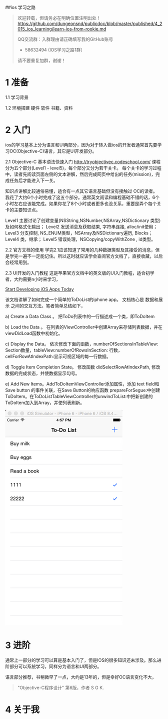 ##ios 学习之路



> 欢迎转载，但请务必在明确位置注明出处！
> https://github.com/dungeonsnd/publicdoc/blob/master/published/4_2015_ios_learning/learn-ios-from-rookie.md
> 
> QQ交流群：入群理由请正确填写我的GitHub账号
>  * 58632494 (IOS学习之路1群）
>
>请不要重复加群，谢谢！


# 1 准备

1.1  学习背景

1.2  环境搭建
  硬件
  软件
  书籍、资料


# 2 入门
ios的学习基本上分为语言和UI两部分，因为对于转入做ios的开发者通常首先要学习OC(Objective-C)语言，其它是UI开发部分。

2.1 Objective-C 基本语法快速入门
http://tryobjectivec.codeschool.com/
课程分为五个部分(Level1 - level5)，每个部分又分为若干关卡。 每个关卡的学习过程中，读者先阅读页面左侧的文本讲解，然后完成网页中给出的任务(mission)，完成任务后才能进入下一关。

知识点讲解比较通俗易懂，适合有一点其它语言基础但没有接触过 OC的读者。 我花了大约6个小时完成了这五个部分。通常英文阅读和编程基础不错的话，6个小时左右应该能完成。如果你花了8个小时或者更多也没关系，重要是弄个每个关卡的主要知识点。

Level1 主要讨论了创建变量(NSString,NSNumber,NSArray,NSDictionary 类型)及如何格式化输出；
Level2 发送消息及获取结果, 字符串连接, alloc/init使用；
Level3 分支控制, NS_ENUM类型，NSArray及NSDictionary遍历, Blocks；
Level4 类，继承；
Level5 错误处理，NSCopying/copyWithZone ,  id类型。


2.2  官方文档的使用
学完2.1应该知道了常用的几种数据类型及其接受的消息，但是学完一遍不一定能记住。所以这时就应该学会查阅官方文档了，直接收藏，以后会经常用到。


2.3  UI开发的入门教程
这是苹果官方文档中的英文版的UI入门教程，适合初学者，大约需要n小时来学习，


[Start Developing iOS Apps Today](https://developer.apple.com/library/ios/referencelibrary/GettingStarted/RoadMapiOS/index.html#//apple_ref/doc/uid/TP40011343-CH2-SW1)

该文档讲解了如何完成一个简单的ToDoList的iphone app。
文档核心是 数据和展示 之间的交互方法。笔者简单总结如下，

a)   Create a Data Class 。  把ToDo列表中的一行描述成一个类，即ToDoItem

b)  Load the Data 。 在列表的ViewController中创建Array来存储列表数据，并在viewDidLoad函数中初始化。

c)  Display the Data。  依次修改下面的函数，numberOfSectionsInTableView:  Section数量，tableView:numberOfRowsInSection: 行数，cellForRowAtIndexPath:显示可视区域的每一行数据。

d) Toggle Item Completion State。 修改函数 didSelectRowAtIndexPath, 修改数据的完成状态，并使数据显示勾号。

e) Add New Items。AddToDoItemViewController添加属性，添加 text field和Save button  的事件关联，在Save Button的响应函数 prepareForSegue:中创建ToDoItem。在ToDoListTableViewController的unwindToList:中把新创建的ToDoItem加入到Array，并使列表刷新。



![image](./snap.png)





# 3 进阶

通常上一部分的学习可以算是基本入门了，但是IOS的很多知识还未涉及。那么进阶部分可以系统学习，同样分为语言和UI两部分。


语言部分推荐，书稍微早了一点，大约是13年的，但是幸好OC语言变化不大，
>  "Objective-C程序设计"       第6版，作者 S G K.
>  



# 4 关于我
